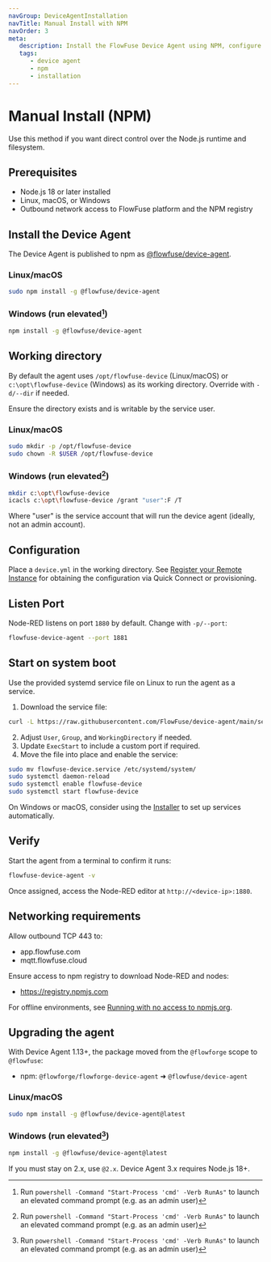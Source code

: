```yaml
---
navGroup: DeviceAgentInstallation
navTitle: Manual Install with NPM
navOrder: 3
meta:
   description: Install the FlowFuse Device Agent using NPM, configure its working directory and service, and verify the setup.
   tags:
      - device agent
      - npm
      - installation
---
```


# Manual Install (NPM)

Use this method if you want direct control over the Node.js runtime and filesystem.

## Prerequisites

- Node.js 18 or later installed
- Linux, macOS, or Windows
- Outbound network access to FlowFuse platform and the NPM registry

## Install the Device Agent

The Device Agent is published to npm as [@flowfuse/device-agent](https://www.npmjs.com/package/@flowfuse/device-agent).

### Linux/macOS

```bash
sudo npm install -g @flowfuse/device-agent
```

### Windows (run elevated[^1])

```bash
npm install -g @flowfuse/device-agent
```

## Working directory

By default the agent uses `/opt/flowfuse-device` (Linux/macOS) or `c:\opt\flowfuse-device` (Windows) as its working directory. Override with `-d/--dir` if needed.

Ensure the directory exists and is writable by the service user.

### Linux/macOS

```bash
sudo mkdir -p /opt/flowfuse-device
sudo chown -R $USER /opt/flowfuse-device
```

### Windows (run elevated[^1])

```bash
mkdir c:\opt\flowfuse-device
icacls c:\opt\flowfuse-device /grant "user":F /T
```

Where "user" is the service account that will run the device agent (ideally, not an admin account).

## Configuration

Place a `device.yml` in the working directory. See [Register your Remote Instance](../register.md) for obtaining the configuration via Quick Connect or provisioning.

## Listen Port

Node-RED listens on port `1880` by default. Change with `-p/--port`:

```bash
flowfuse-device-agent --port 1881
```

## Start on system boot

Use the provided systemd service file on Linux to run the agent as a service.

1. Download the service file:

```bash
curl -L https://raw.githubusercontent.com/FlowFuse/device-agent/main/service/flowfuse-device.service -o flowfuse-device.service
```

2. Adjust `User`, `Group`, and `WorkingDirectory` if needed.
3. Update `ExecStart` to include a custom port if required.
4. Move the file into place and enable the service:

```bash
sudo mv flowfuse-device.service /etc/systemd/system/
sudo systemctl daemon-reload
sudo systemctl enable flowfuse-device
sudo systemctl start flowfuse-device
```

On Windows or macOS, consider using the [Installer](./device-agent-installer.md) to set up services automatically.

## Verify

Start the agent from a terminal to confirm it runs:

```bash
flowfuse-device-agent -v
```

Once assigned, access the Node-RED editor at `http://<device-ip>:1880`.

## Networking requirements

Allow outbound TCP 443 to:

- app.flowfuse.com
- mqtt.flowfuse.cloud

Ensure access to npm registry to download Node-RED and nodes:

- https://registry.npmjs.com

For offline environments, see [Running with no access to npmjs.org](../running.md#running-with-no-access-to-npmjsorg).

## Upgrading the agent

With Device Agent 1.13+, the package moved from the `@flowforge` scope to `@flowfuse`:

- npm: `@flowforge/flowforge-device-agent` ➜ `@flowfuse/device-agent`

### Linux/macOS

```bash
sudo npm install -g @flowfuse/device-agent@latest
```

### Windows (run elevated[^1])

```bash
npm install -g @flowfuse/device-agent@latest
```

If you must stay on 2.x, use `@2.x`. Device Agent 3.x requires Node.js 18+.

[^1]: Run `powershell -Command "Start-Process 'cmd' -Verb RunAs"` to launch an elevated command prompt (e.g. as an admin user)
